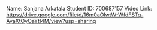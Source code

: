 Name: Sanjana Arkatala
Student ID: 700687157
Video Link: https://drive.google.com/file/d/16m0aOlwtW-WfdFSTq-AyaXtOyOaYtI4M/view?usp=sharing
